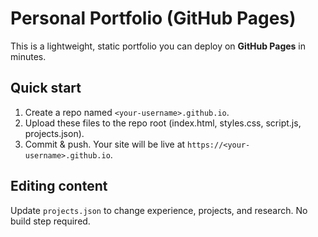 # Personal Portfolio (GitHub Pages)

This is a lightweight, static portfolio you can deploy on **GitHub Pages** in minutes.

## Quick start
1. Create a repo named `<your-username>.github.io`.
2. Upload these files to the repo root (index.html, styles.css, script.js, projects.json).
3. Commit & push. Your site will be live at `https://<your-username>.github.io`.

## Editing content
Update `projects.json` to change experience, projects, and research. No build step required.
